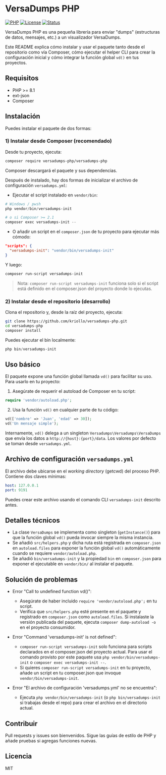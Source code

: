 # VersaDumps PHP
[![PHP](https://img.shields.io/badge/PHP-8.1%2B-777BB4.svg)](#)
[![License](https://img.shields.io/badge/license-MIT-green.svg)](#)
[![Status](https://img.shields.io/badge/status-stable-brightgreen.svg)](#)

VersaDumps PHP es una pequeña librería para enviar "dumps" (estructuras de datos, mensajes, etc.) a un visualizador VersaDumps.

Este README explica cómo instalar y usar el paquete tanto desde el repositorio como vía Composer, cómo ejecutar el helper CLI para crear la configuración inicial y cómo integrar la función global `vd()` en tus proyectos.

## Requisitos

- PHP >= 8.1
- ext-json
- Composer

## Instalación

Puedes instalar el paquete de dos formas:

### 1) Instalar desde Composer (recomendado)

Desde tu proyecto, ejecuta:

```bash
composer require versadumps-php/versadumps-php
```

Composer descargará el paquete y sus dependencias.

Después de instalado, hay dos formas de inicializar el archivo de configuración `versadumps.yml`:

- Ejecutar el script instalado en `vendor/bin`:

```powershell
# Windows / pwsh
php vendor/bin/versadumps-init

# o si Composer >= 2.1
composer exec versadumps-init --
```

- O añadir un script en el `composer.json` de tu proyecto para ejecutar más cómodo:

```json
"scripts": {
  "versadumps-init": "vendor/bin/versadumps-init"
}
```

Y luego:

```bash
composer run-script versadumps-init
```

> Nota: `composer run-script versadumps-init` funciona solo si el script está definido en el composer.json del proyecto donde lo ejecutas.

### 2) Instalar desde el repositorio (desarrollo)

Clona el repositorio y, desde la raíz del proyecto, ejecuta:

```bash
git clone https://github.com/kriollo/versadumps-php.git
cd versadumps-php
composer install
```

Puedes ejecutar el bin localmente:

```powershell
php bin/versadumps-init
```

## Uso básico

El paquete expone una función global llamada `vd()` para facilitar su uso. Para usarlo en tu proyecto:

1. Asegúrate de requerir el autoload de Composer en tu script:

```php
require 'vendor/autoload.php';
```

2. Usa la función `vd()` en cualquier parte de tu código:

```php
vd(['nombre' => 'Juan', 'edad' => 30]);
vd('Un mensaje simple');
```

Internamente, `vd()` delega a un singleton `Versadumps\Versadumps\VersaDumps` que envía los datos a `http://{host}:{port}/data`. Los valores por defecto se toman desde `versadumps.yml`.

## Archivo de configuración `versadumps.yml`

El archivo debe ubicarse en el *working directory* (getcwd) del proceso PHP. Contiene dos claves mínimas:

```yaml
host: 127.0.0.1
port: 9191
```

Puedes crear este archivo usando el comando CLI `versadumps-init` descrito antes.

## Detalles técnicos

- La clase `VersaDumps` se implementa como singleton (`getInstance()`) para que la función global `vd()` pueda invocar siempre la misma instancia.
- Se añadió `src/helpers.php` y dicha ruta está registrada en `composer.json` en `autoload.files` para exponer la función global `vd()` automáticamente cuando se requiere `vendor/autoload.php`.
- Se añadió `bin/versadumps-init` y la propiedad `bin` en `composer.json` para exponer el ejecutable en `vendor/bin/` al instalar el paquete.

## Solución de problemas

- Error "Call to undefined function vd()":
  - Asegúrate de haber incluido `require 'vendor/autoload.php';` en tu script.
  - Verifica que `src/helpers.php` esté presente en el paquete y registrado en `composer.json` como `autoload.files`. Si instalaste la versión publicada del paquete, ejecuta `composer dump-autoload -o` en el proyecto consumidor.

- Error "Command 'versadumps-init' is not defined":
  - `composer run-script versadumps-init` solo funciona para scripts declarados en el composer.json del proyecto actual. Para usar el comando provisto por este paquete usa `php vendor/bin/versadumps-init` o `composer exec versadumps-init --`.
  - Si quieres `composer run-script versadumps-init` en tu proyecto, añade un script en tu composer.json que invoque `vendor/bin/versadumps-init`.

- Error "El archivo de configuración 'versadumps.yml' no se encuentra":
  - Ejecuta `php vendor/bin/versadumps-init` (o `php bin/versadumps-init` si trabajas desde el repo) para crear el archivo en el directorio actual.

## Contribuir

Pull requests y issues son bienvenidos. Sigue las guías de estilo de PHP y añade pruebas si agregas funciones nuevas.

## Licencia

MIT
